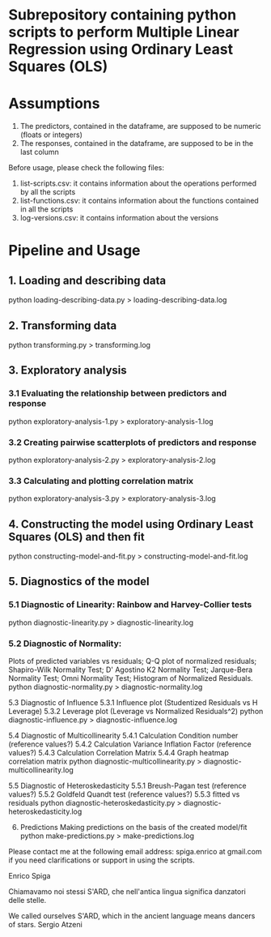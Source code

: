 # Subrepository containing python scripts to perform Multiple Linear Regression using Ordinary Least Squares (OLS)

# Assumptions

1. The predictors, contained in the dataframe, are supposed to be numeric (floats or integers)
2. The responses, contained in the dataframe, are supposed to be in the last column

Before usage, please check the following files:
1. list-scripts.csv: it contains information about the operations performed by all the scripts
2. list-functions.csv: it contains information about the functions contained in all the scripts
3. log-versions.csv: it contains information about the versions

# Pipeline and Usage

## 1. Loading and describing data
python loading-describing-data.py > loading-describing-data.log

## 2. Transforming data
python transforming.py > transforming.log

## 3. Exploratory analysis
### 3.1 Evaluating the relationship between predictors and response
python exploratory-analysis-1.py > exploratory-analysis-1.log

### 3.2 Creating pairwise scatterplots of predictors and response
python exploratory-analysis-2.py > exploratory-analysis-2.log

### 3.3 Calculating and plotting correlation matrix
python exploratory-analysis-3.py > exploratory-analysis-3.log

## 4. Constructing the model using Ordinary Least Squares (OLS) and then fit
python constructing-model-and-fit.py > constructing-model-and-fit.log

## 5. Diagnostics of the model
### 5.1 Diagnostic of Linearity: Rainbow and Harvey-Collier tests
python diagnostic-linearity.py > diagnostic-linearity.log
       
### 5.2 Diagnostic of Normality:
Plots of predicted variables vs residuals;
Q-Q plot of normalized residuals;
Shapiro-Wilk Normality Test;
D' Agostino K2 Normality Test;
Jarque-Bera Normality Test;
Omni Normality Test;
Histogram of Normalized Residuals.
python diagnostic-normality.py > diagnostic-normality.log
       
   5.3 Diagnostic of Influence
       5.3.1 Influence plot (Studentized Residuals vs H Leverage)
       5.3.2 Leverage plot (Leverage vs Normalized Residuals^2)
       python diagnostic-influence.py > diagnostic-influence.log

   5.4 Diagnostic of Multicollinearity
       5.4.1 Calculation Condition number (reference values?)
       5.4.2 Calculation Variance Inflation Factor (reference values?)
       5.4.3 Calculation Correlation Matrix
       5.4.4 Graph heatmap correlation matrix
       python diagnostic-multicollinearity.py > diagnostic-multicollinearity.log

   5.5 Diagnostic of Heteroskedasticity
       5.5.1 Breush-Pagan test (reference values?)
       5.5.2 Goldfeld Quandt test (reference values?)
       5.5.3 fitted vs residuals
       python diagnostic-heteroskedasticity.py > diagnostic-heteroskedasticity.log

6. Predictions
   Making predictions on the basis of the created model/fit
   python make-predictions.py > make-predictions.log

Please contact me at the following email address: spiga.enrico at gmail.com if you need clarifications or support in using the scripts.


Enrico Spiga

Chiamavamo noi stessi S'ARD, che nell'antica lingua significa danzatori delle stelle.

We called ourselves S'ARD, which in the ancient language means dancers of stars.
Sergio Atzeni
